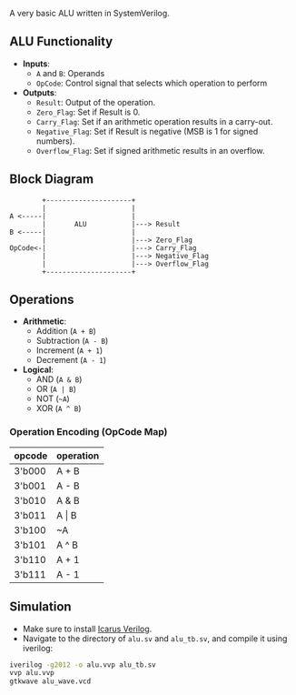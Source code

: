 A very basic ALU written in SystemVerilog.

## ALU Functionality
- **Inputs**: 
  - `A` and `B`: Operands
  - `OpCode`: Control signal that selects which operation to perform
- **Outputs**:
    - `Result`: Output of the operation.
    - `Zero_Flag`: Set if Result is 0.
    - `Carry_Flag`: Set if an arithmetic operation results in a carry-out.
    - `Negative_Flag`: Set if Result is negative (MSB is 1 for signed numbers).
    - `Overflow_Flag`: Set if signed arithmetic results in an overflow.

## Block Diagram
```
        +---------------------+
        |                     |
A <-----|                     |
        |       ALU           |---> Result
B <-----|                     |
        |                     |---> Zero_Flag
OpCode<-|                     |---> Carry_Flag
        |                     |---> Negative_Flag
        |                     |---> Overflow_Flag
        +---------------------+
```
## Operations
- **Arithmetic**:
    - Addition (`A + B`)
    - Subtraction (`A - B`)
    - Increment (`A + 1`)
    - Decrement (`A - 1`)
- **Logical**:
    - AND (`A & B`)
    - OR (`A | B`)
    - NOT (`~A`)
    - XOR (`A ^ B`)

### Operation Encoding (OpCode Map)
| opcode | operation |
| ------ | --------- |
| 3'b000 | A + B     |
| 3'b001 | A - B     |
| 3'b010 | A & B     |
| 3'b011 | A \| B    |
| 3'b100 | ~A        |
| 3'b101 | A ^ B     |
| 3'b110 | A + 1     |
| 3'b111 | A - 1     |

## Simulation
- Make sure to install [Icarus Verilog](https://bleyer.org/icarus/).
- Navigate to the directory of `alu.sv` and `alu_tb.sv`, and compile it using iverilog:
```sh
iverilog -g2012 -o alu.vvp alu_tb.sv
vvp alu.vvp
gtkwave alu_wave.vcd
```